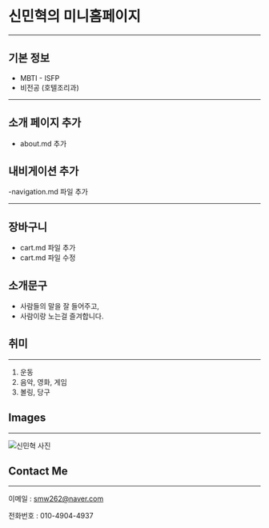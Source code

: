 # 신민혁의 미니홈페이지
***

## 기본 정보
- MBTI - ISFP
- 비전공 (호텔조리과)
***

## 소개 페이지 추가
- about.md 추가

## 내비게이션 추가
-navigation.md 파일 추가

***
## 장바구니
- cart.md 파일 추가
- cart.md 파일 수정

## 소개문구

* 사람들의 말을 잘 들어주고,
* 사람이랑 노는걸 즐겨합니다.

## 취미
***
1. 운동
2. 음악, 영화, 게임
3. 볼링, 당구

## Images
***
![신민혁 사진](https://avatars.githubusercontent.com/u/159970634?v=4)

## Contact Me
***
이메일 : [smw262@naver.com](smw262@naver.com)

전화번호 : 010-4904-4937

